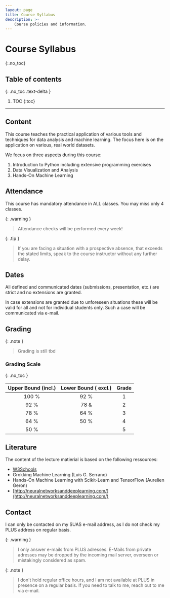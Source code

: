 ```yaml
---
layout: page
title: Course Syllabus
description: >-
    Course policies and information.
---
```


# Course Syllabus
{:.no_toc}

## Table of contents
{: .no_toc .text-delta }

1. TOC
{:toc}

---

## Content
This course teaches the practical application of various tools and techniques
for data analysis and machine learning.
The focus here is on the application on various, real world datasets.


We focus on three aspects during this course:

1. Introduction to Python including extensive programming exercises
2. Data Visualization and Analysis
3. Hands-On Machine Learning

## Attendance

This course has mandatory attendance in ALL classes. You may miss only $4$ classes.

{: .warning }
> Attendance checks will be performed every week!


{: .tip }
> If you are facing a situation with a prospective absence, that exceeds the 
> stated limits, speak to the course instructor without any further delay.

## Dates
All defined and communicated dates (submissions, presentation, etc.) are 
strict and no extensions are granted.

In case extensions are granted due to unforeseen situations these will
be valid for all and not for individual students only. 
Such a case will be communicated via e-mail.

## Grading

{: .note } 
> Grading is still tbd

### Grading Scale
{: .no_toc }

| Upper Bound (incl.) | Lower Bound ( excl.) | Grade |
|:---:|:---:|:---:|
| 100 % | 92 % | 1 |
| 92 % | 78 & | 2 |
| 78 % | 64 % | 3 |
| 64 % | 50 % | 4 |
| 50 % |  | 5 |


## Literature
The content of the lecture matierial is based on the following ressources:

- [W3Schools](https://www.w3schools.com/python/)
- Grokking Machine Learning (Luis G. Serrano)
- Hands-On Machine Learning with Scikit-Learn and TensorFlow (Aurelien Geron)
- [http://neuralnetworksanddeeplearning.com/](http://neuralnetworksanddeeplearning.com/)


## Contact
I can only be contacted on my SUAS e-mail address, as I do not check my PLUS 
address on regular basis.

{: .warning }
> I only answer e-mails from PLUS adresses. E-Mails from private 
> adresses may be dropped by the incoming mail server, overseen or 
> mistakingly considered as spam.


{: .note }
> I don't hold regular office hours, and I am not available at PLUS in 
> presence on a regular basis.
> If you need to talk to me, reach out to me via e-mail.
